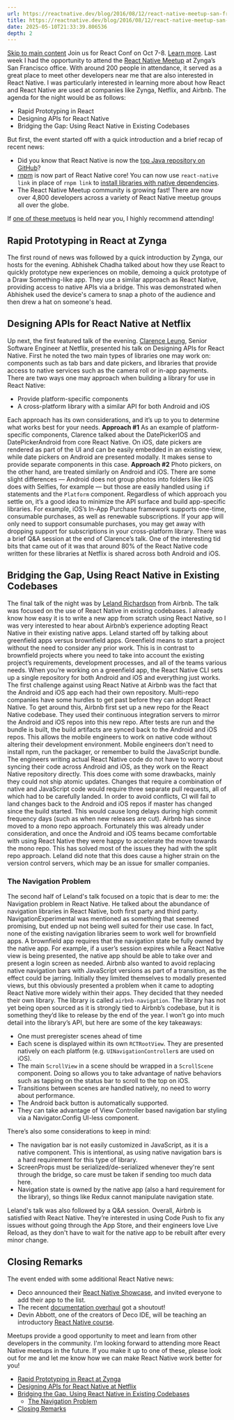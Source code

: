 ```yaml
---
url: https://reactnative.dev/blog/2016/08/12/react-native-meetup-san-francisco
title: https://reactnative.dev/blog/2016/08/12/react-native-meetup-san-francisco
date: 2025-05-10T21:33:39.806536
depth: 2
---
```


[Skip to main content](https://reactnative.dev/blog/2016/08/12/react-native-meetup-san-francisco#__docusaurus_skipToContent_fallback)
Join us for React Conf on Oct 7-8. [Learn more](https://conf.react.dev).
Last week I had the opportunity to attend the [React Native Meetup](https://www.meetup.com/React-Native-San-Francisco/photos/27168649/#452793854) at Zynga’s San Francisco office. With around 200 people in attendance, it served as a great place to meet other developers near me that are also interested in React Native.
I was particularly interested in learning more about how React and React Native are used at companies like Zynga, Netflix, and Airbnb. The agenda for the night would be as follows:
  * Rapid Prototyping in React
  * Designing APIs for React Native
  * Bridging the Gap: Using React Native in Existing Codebases


But first, the event started off with a quick introduction and a brief recap of recent news:
  * Did you know that React Native is now the [top Java repository on GitHub](https://twitter.com/jamespearce/status/759637111880359937)?
  * [rnpm](https://github.com/rnpm/rnpm) is now part of React Native core! You can now use `react-native link` in place of `rnpm link` to [install libraries with native dependencies](https://reactnative.dev/docs/linking-libraries-ios).
  * The React Native Meetup community is growing fast! There are now over 4,800 developers across a variety of React Native meetup groups all over the globe.


If [one of these meetups](https://www.meetup.com/find/?allMeetups=false&keywords=react+native&radius=Infinity&userFreeform=San+Francisco%2C+CA&mcId=z94105&mcName=San+Francisco%2C+CA&sort=recommended&eventFilter=mysugg) is held near you, I highly recommend attending!
## Rapid Prototyping in React at Zynga[​](https://reactnative.dev/blog/2016/08/12/react-native-meetup-san-francisco#rapid-prototyping-in-react-at-zynga "Direct link to Rapid Prototyping in React at Zynga")
The first round of news was followed by a quick introduction by Zynga, our hosts for the evening. Abhishek Chadha talked about how they use React to quickly prototype new experiences on mobile, demoing a quick prototype of a Draw Something-like app. They use a similar approach as React Native, providing access to native APIs via a bridge. This was demonstrated when Abhishek used the device's camera to snap a photo of the audience and then drew a hat on someone's head.
## Designing APIs for React Native at Netflix[​](https://reactnative.dev/blog/2016/08/12/react-native-meetup-san-francisco#designing-apis-for-react-native-at-netflix "Direct link to Designing APIs for React Native at Netflix")
Up next, the first featured talk of the evening. [Clarence Leung](https://twitter.com/clarler), Senior Software Engineer at Netflix, presented his talk on Designing APIs for React Native. First he noted the two main types of libraries one may work on: components such as tab bars and date pickers, and libraries that provide access to native services such as the camera roll or in-app payments. There are two ways one may approach when building a library for use in React Native:
  * Provide platform-specific components
  * A cross-platform library with a similar API for both Android and iOS


Each approach has its own considerations, and it’s up to you to determine what works best for your needs.
**Approach #1**
As an example of platform-specific components, Clarence talked about the DatePickerIOS and DatePickerAndroid from core React Native. On iOS, date pickers are rendered as part of the UI and can be easily embedded in an existing view, while date pickers on Android are presented modally. It makes sense to provide separate components in this case.
**Approach #2**
Photo pickers, on the other hand, are treated similarly on Android and iOS. There are some slight differences — Android does not group photos into folders like iOS does with Selfies, for example — but those are easily handled using `if` statements and the `Platform` component.
Regardless of which approach you settle on, it’s a good idea to minimize the API surface and build app-specific libraries. For example, iOS’s In-App Purchase framework supports one-time, consumable purchases, as well as renewable subscriptions. If your app will only need to support consumable purchases, you may get away with dropping support for subscriptions in your cross-platform library.
There was a brief Q&A session at the end of Clarence’s talk. One of the interesting tid bits that came out of it was that around 80% of the React Native code written for these libraries at Netflix is shared across both Android and iOS.
## Bridging the Gap, Using React Native in Existing Codebases[​](https://reactnative.dev/blog/2016/08/12/react-native-meetup-san-francisco#bridging-the-gap-using-react-native-in-existing-codebases "Direct link to Bridging the Gap, Using React Native in Existing Codebases")
The final talk of the night was by [Leland Richardson](https://twitter.com/intelligibabble) from Airbnb. The talk was focused on the use of React Native in existing codebases. I already know how easy it is to write a new app from scratch using React Native, so I was very interested to hear about Airbnb’s experience adopting React Native in their existing native apps.
Leland started off by talking about greenfield apps versus brownfield apps. Greenfield means to start a project without the need to consider any prior work. This is in contrast to brownfield projects where you need to take into account the existing project’s requirements, development processes, and all of the teams various needs.
When you’re working on a greenfield app, the React Native CLI sets up a single repository for both Android and iOS and everything just works. The first challenge against using React Native at Airbnb was the fact that the Android and iOS app each had their own repository. Multi-repo companies have some hurdles to get past before they can adopt React Native.
To get around this, Airbnb first set up a new repo for the React Native codebase. They used their continuous integration servers to mirror the Android and iOS repos into this new repo. After tests are run and the bundle is built, the build artifacts are synced back to the Android and iOS repos. This allows the mobile engineers to work on native code without altering their development environment. Mobile engineers don't need to install npm, run the packager, or remember to build the JavaScript bundle. The engineers writing actual React Native code do not have to worry about syncing their code across Android and iOS, as they work on the React Native repository directly.
This does come with some drawbacks, mainly they could not ship atomic updates. Changes that require a combination of native and JavaScript code would require three separate pull requests, all of which had to be carefully landed. In order to avoid conflicts, CI will fail to land changes back to the Android and iOS repos if master has changed since the build started. This would cause long delays during high commit frequency days (such as when new releases are cut).
Airbnb has since moved to a mono repo approach. Fortunately this was already under consideration, and once the Android and iOS teams became comfortable with using React Native they were happy to accelerate the move towards the mono repo.
This has solved most of the issues they had with the split repo approach. Leland did note that this does cause a higher strain on the version control servers, which may be an issue for smaller companies.
### The Navigation Problem[​](https://reactnative.dev/blog/2016/08/12/react-native-meetup-san-francisco#the-navigation-problem "Direct link to The Navigation Problem")
The second half of Leland's talk focused on a topic that is dear to me: the Navigation problem in React Native. He talked about the abundance of navigation libraries in React Native, both first party and third party. NavigationExperimental was mentioned as something that seemed promising, but ended up not being well suited for their use case.
In fact, none of the existing navigation libraries seem to work well for brownfield apps. A brownfield app requires that the navigation state be fully owned by the native app. For example, if a user’s session expires while a React Native view is being presented, the native app should be able to take over and present a login screen as needed.
Airbnb also wanted to avoid replacing native navigation bars with JavaScript versions as part of a transition, as the effect could be jarring. Initially they limited themselves to modally presented views, but this obviously presented a problem when it came to adopting React Native more widely within their apps.
They decided that they needed their own library. The library is called `airbnb-navigation`. The library has not yet being open sourced as it is strongly tied to Airbnb’s codebase, but it is something they’d like to release by the end of the year.
I won’t go into much detail into the library’s API, but here are some of the key takeaways:
  * One must preregister scenes ahead of time
  * Each scene is displayed within its own `RCTRootView`. They are presented natively on each platform (e.g. `UINavigationController`s are used on iOS).
  * The main `ScrollView` in a scene should be wrapped in a `ScrollScene` component. Doing so allows you to take advantage of native behaviors such as tapping on the status bar to scroll to the top on iOS.
  * Transitions between scenes are handled natively, no need to worry about performance.
  * The Android back button is automatically supported.
  * They can take advantage of View Controller based navigation bar styling via a Navigator.Config UI-less component.


There’s also some considerations to keep in mind:
  * The navigation bar is not easily customized in JavaScript, as it is a native component. This is intentional, as using native navigation bars is a hard requirement for this type of library.
  * ScreenProps must be serialized/de-serialized whenever they're sent through the bridge, so care must be taken if sending too much data here.
  * Navigation state is owned by the native app (also a hard requirement for the library), so things like Redux cannot manipulate navigation state.


Leland's talk was also followed by a Q&A session. Overall, Airbnb is satisfied with React Native. They’re interested in using Code Push to fix any issues without going through the App Store, and their engineers love Live Reload, as they don't have to wait for the native app to be rebuilt after every minor change.
## Closing Remarks[​](https://reactnative.dev/blog/2016/08/12/react-native-meetup-san-francisco#closing-remarks "Direct link to Closing Remarks")
The event ended with some additional React Native news:
  * Deco announced their [React Native Showcase](https://www.decosoftware.com/showcase), and invited everyone to add their app to the list.
  * The recent [documentation overhaul](https://reactnative.dev/blog/2016/07/06/toward-better-documentation) got a shoutout!
  * Devin Abbott, one of the creators of Deco IDE, will be teaching an introductory [React Native course](https://www.decosoftware.com/course).


Meetups provide a good opportunity to meet and learn from other developers in the community. I'm looking forward to attending more React Native meetups in the future. If you make it up to one of these, please look out for me and let me know how we can make React Native work better for you!
  * [Rapid Prototyping in React at Zynga](https://reactnative.dev/blog/2016/08/12/react-native-meetup-san-francisco#rapid-prototyping-in-react-at-zynga)
  * [Designing APIs for React Native at Netflix](https://reactnative.dev/blog/2016/08/12/react-native-meetup-san-francisco#designing-apis-for-react-native-at-netflix)
  * [Bridging the Gap, Using React Native in Existing Codebases](https://reactnative.dev/blog/2016/08/12/react-native-meetup-san-francisco#bridging-the-gap-using-react-native-in-existing-codebases)
    * [The Navigation Problem](https://reactnative.dev/blog/2016/08/12/react-native-meetup-san-francisco#the-navigation-problem)
  * [Closing Remarks](https://reactnative.dev/blog/2016/08/12/react-native-meetup-san-francisco#closing-remarks)



